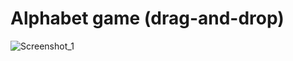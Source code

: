 # Alphabet game (drag-and-drop)

![Screenshot_1](https://user-images.githubusercontent.com/61557989/108863010-34a65a80-760a-11eb-82ec-26b034cdc976.png)

